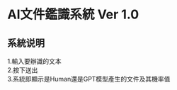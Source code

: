<h1>AI文件鑑識系統 Ver 1.0</h1>
<h2>系統说明</h2>
1.輸入要辦識的文本<br>
2.按下送出<br>
3.系統即顯示是Human還是GPT模型產生的文件及其機率值<br>

